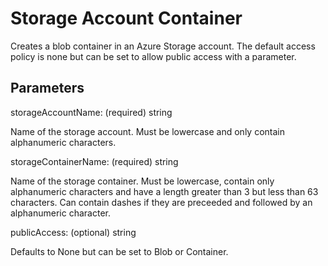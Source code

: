 # Storage Account Container

Creates a blob container in an Azure Storage account.  The default access policy is none but can be set to allow public access with a parameter.

## Parameters

storageAccountName: (required) string

Name of the storage account.  Must be lowercase and only contain alphanumeric characters.

storageContainerName: (required) string

Name of the storage container.  Must be lowercase, contain only alphanumeric characters and have a length greater than 3 but less than 63 characters.  Can contain dashes if they are preceeded and followed by an alphanumeric character.

publicAccess: (optional) string

Defaults to None but can be set to Blob or Container.

